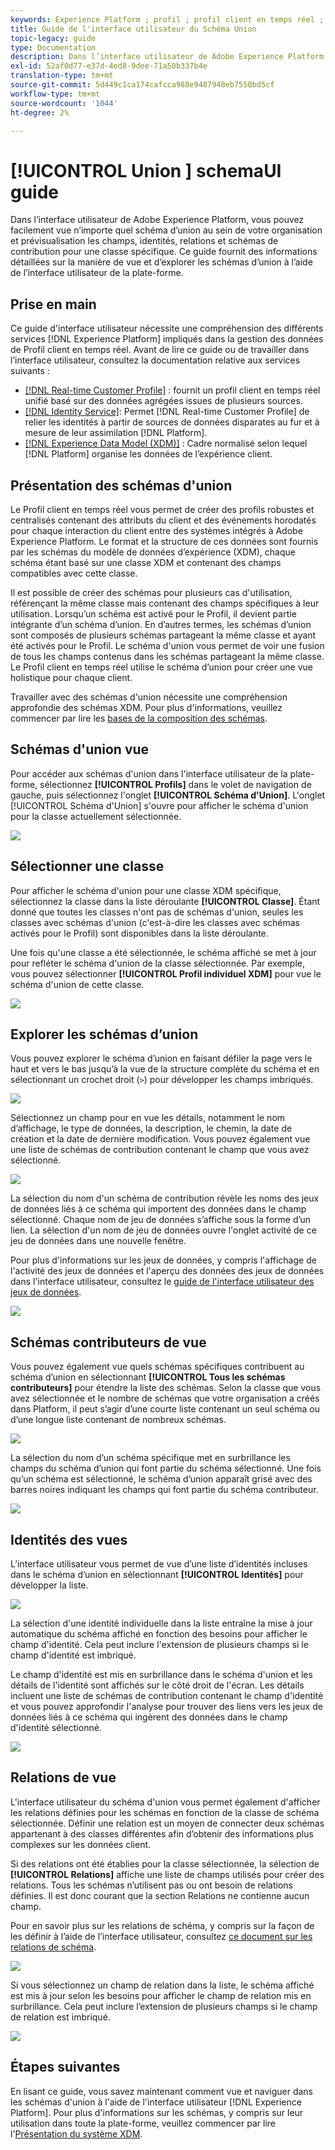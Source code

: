 ```yaml
---
keywords: Experience Platform ; profil ; profil client en temps réel ; profil unifié ; Profil unifié ; unifié ; Profil ; rtcp ; activer le profil ; Activer le profil ; schéma d' ; Union d' ;  d' ;  d'
title: Guide de l'interface utilisateur du Schéma Union
topic-legacy: guide
type: Documentation
description: Dans l’interface utilisateur de Adobe Experience Platform, vous pouvez facilement vue n’importe quel schéma d’union au sein de votre organisation et prévisualisation les champs, identités, relations et schémas de contribution pour une classe spécifique. Ce guide fournit des informations détaillées sur la manière de vue et d’explorer les schémas d’union à l’aide de l’interface utilisateur de la plate-forme.
exl-id: 52af0d77-e37d-4ed8-9dee-71a50b337b4e
translation-type: tm+mt
source-git-commit: 5d449c1ca174cafcca988e9487940eb7550bd5cf
workflow-type: tm+mt
source-wordcount: '1044'
ht-degree: 2%

---
```


# [!UICONTROL Union ] schemaUI guide

Dans l’interface utilisateur de Adobe Experience Platform, vous pouvez facilement vue n’importe quel schéma d’union au sein de votre organisation et prévisualisation les champs, identités, relations et schémas de contribution pour une classe spécifique. Ce guide fournit des informations détaillées sur la manière de vue et d’explorer les schémas d’union à l’aide de l’interface utilisateur de la plate-forme.

## Prise en main

Ce guide d&#39;interface utilisateur nécessite une compréhension des différents services [!DNL Experience Platform] impliqués dans la gestion des données de Profil client en temps réel. Avant de lire ce guide ou de travailler dans l’interface utilisateur, consultez la documentation relative aux services suivants :

* [[!DNL Real-time Customer Profile]](../home.md) : fournit un profil client en temps réel unifié basé sur des données agrégées issues de plusieurs sources.
* [[!DNL Identity Service]](../../identity-service/home.md): Permet  [!DNL Real-time Customer Profile] de relier les identités à partir de sources de données disparates au fur et à mesure de leur assimilation  [!DNL Platform].
* [[!DNL Experience Data Model (XDM)]](../../xdm/home.md) : Cadre normalisé selon lequel [!DNL Platform] organise les données de l’expérience client.

## Présentation des schémas d&#39;union

Le Profil client en temps réel vous permet de créer des profils robustes et centralisés contenant des attributs du client et des événements horodatés pour chaque interaction du client entre des systèmes intégrés à Adobe Experience Platform. Le format et la structure de ces données sont fournis par les schémas du modèle de données d’expérience (XDM), chaque schéma étant basé sur une classe XDM et contenant des champs compatibles avec cette classe.

Il est possible de créer des schémas pour plusieurs cas d&#39;utilisation, référençant la même classe mais contenant des champs spécifiques à leur utilisation. Lorsqu’un schéma est activé pour le Profil, il devient partie intégrante d’un schéma d’union. En d’autres termes, les schémas d’union sont composés de plusieurs schémas partageant la même classe et ayant été activés pour le Profil. Le schéma d&#39;union vous permet de voir une fusion de tous les champs contenus dans les schémas partageant la même classe. Le Profil client en temps réel utilise le schéma d’union pour créer une vue holistique pour chaque client.

Travailler avec des schémas d&#39;union nécessite une compréhension approfondie des schémas XDM. Pour plus d&#39;informations, veuillez commencer par lire les [bases de la composition des schémas](../../xdm/schema/composition.md).

## Schémas d&#39;union vue

Pour accéder aux schémas d&#39;union dans l&#39;interface utilisateur de la plate-forme, sélectionnez **[!UICONTROL Profils]** dans le volet de navigation de gauche, puis sélectionnez l&#39;onglet **[!UICONTROL Schéma d&#39;Union]**. L&#39;onglet [!UICONTROL Schéma d&#39;Union] s&#39;ouvre pour afficher le schéma d&#39;union pour la classe actuellement sélectionnée.

![](../images/union-schema/union-schema-landing.png)

## Sélectionner une classe

Pour afficher le schéma d&#39;union pour une classe XDM spécifique, sélectionnez la classe dans la liste déroulante **[!UICONTROL Classe]**. Étant donné que toutes les classes n&#39;ont pas de schémas d&#39;union, seules les classes avec schémas d&#39;union (c&#39;est-à-dire les classes avec schémas activés pour le Profil) sont disponibles dans la liste déroulante.

Une fois qu&#39;une classe a été sélectionnée, le schéma affiché se met à jour pour refléter le schéma d&#39;union de la classe sélectionnée. Par exemple, vous pouvez sélectionner **[!UICONTROL Profil individuel XDM]** pour vue le schéma d&#39;union de cette classe.

![](../images/union-schema/union-schema-class.png)

## Explorer les schémas d’union

Vous pouvez explorer le schéma d’union en faisant défiler la page vers le haut et vers le bas jusqu’à la vue de la structure complète du schéma et en sélectionnant un crochet droit (`>`) pour développer les champs imbriqués.

![](../images/union-schema/union-schema-explore.png)

Sélectionnez un champ pour en vue les détails, notamment le nom d’affichage, le type de données, la description, le chemin, la date de création et la date de dernière modification. Vous pouvez également vue une liste de schémas de contribution contenant le champ que vous avez sélectionné.

![](../images/union-schema/union-schema-explore-field.png)

La sélection du nom d&#39;un schéma de contribution révèle les noms des jeux de données liés à ce schéma qui importent des données dans le champ sélectionné. Chaque nom de jeu de données s’affiche sous la forme d’un lien. La sélection d&#39;un nom de jeu de données ouvre l&#39;onglet activité de ce jeu de données dans une nouvelle fenêtre.

Pour plus d&#39;informations sur les jeux de données, y compris l&#39;affichage de l&#39;activité des jeux de données et l&#39;aperçu des données des jeux de données dans l&#39;interface utilisateur, consultez le [guide de l&#39;interface utilisateur des jeux de données](../../catalog/datasets/user-guide.md).

![](../images/union-schema/union-schema-field-datasets.png)

## Schémas contributeurs de vue

Vous pouvez également vue quels schémas spécifiques contribuent au schéma d’union en sélectionnant **[!UICONTROL Tous les schémas contributeurs]** pour étendre la liste des schémas. Selon la classe que vous avez sélectionnée et le nombre de schémas que votre organisation a créés dans Platform, il peut s’agir d’une courte liste contenant un seul schéma ou d’une longue liste contenant de nombreux schémas.

![](../images/union-schema/union-schema-contributing-schemas.png)

La sélection du nom d’un schéma spécifique met en surbrillance les champs du schéma d’union qui font partie du schéma sélectionné. Une fois qu’un schéma est sélectionné, le schéma d’union apparaît grisé avec des barres noires indiquant les champs qui font partie du schéma contributeur.

![](../images/union-schema/union-schema-select-schema.png)

## Identités des vues

L’interface utilisateur vous permet de vue d’une liste d’identités incluses dans le schéma d’union en sélectionnant **[!UICONTROL Identités]** pour développer la liste.

![](../images/union-schema/union-schema-identities.png)

La sélection d&#39;une identité individuelle dans la liste entraîne la mise à jour automatique du schéma affiché en fonction des besoins pour afficher le champ d&#39;identité. Cela peut inclure l&#39;extension de plusieurs champs si le champ d&#39;identité est imbriqué.

Le champ d&#39;identité est mis en surbrillance dans le schéma d&#39;union et les détails de l&#39;identité sont affichés sur le côté droit de l&#39;écran. Les détails incluent une liste de schémas de contribution contenant le champ d&#39;identité et vous pouvez approfondir l&#39;analyse pour trouver des liens vers les jeux de données liés à ce schéma qui ingèrent des données dans le champ d&#39;identité sélectionné.

![](../images/union-schema/union-schema-select-identity.png)

## Relations de vue

L&#39;interface utilisateur du schéma d&#39;union vous permet également d&#39;afficher les relations définies pour les schémas en fonction de la classe de schéma sélectionnée. Définir une relation est un moyen de connecter deux schémas appartenant à des classes différentes afin d’obtenir des informations plus complexes sur les données client.

Si des relations ont été établies pour la classe sélectionnée, la sélection de **[!UICONTROL Relations]** affiche une liste de champs utilisés pour créer des relations. Tous les schémas n’utilisent pas ou ont besoin de relations définies. Il est donc courant que la section Relations ne contienne aucun champ.

Pour en savoir plus sur les relations de schéma, y compris sur la façon de les définir à l’aide de l’interface utilisateur, consultez [ce document sur les relations de schéma](../../xdm/tutorials/relationship-ui.md).

![](../images/union-schema/union-schema-relationships.png)

Si vous sélectionnez un champ de relation dans la liste, le schéma affiché est mis à jour selon les besoins pour afficher le champ de relation mis en surbrillance. Cela peut inclure l’extension de plusieurs champs si le champ de relation est imbriqué.

![](../images/union-schema/union-schema-select-relationship.png)

## Étapes suivantes

En lisant ce guide, vous savez maintenant comment vue et naviguer dans les schémas d&#39;union à l&#39;aide de l&#39;interface utilisateur [!DNL Experience Platform]. Pour plus d&#39;informations sur les schémas, y compris sur leur utilisation dans toute la plate-forme, veuillez commencer par lire l&#39;[Présentation du système XDM](../../xdm/home.md).
